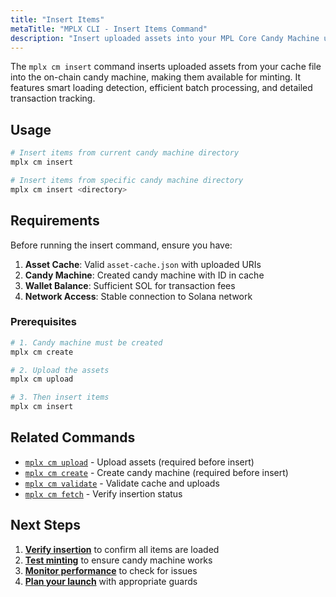 ```yaml
---
title: "Insert Items"
metaTitle: "MPLX CLI - Insert Items Command"
description: "Insert uploaded assets into your MPL Core Candy Machine using the MPLX CLI."
---
```


The `mplx cm insert` command inserts uploaded assets from your cache file into the on-chain candy machine, making them available for minting. It features smart loading detection, efficient batch processing, and detailed transaction tracking.

## Usage

```bash
# Insert items from current candy machine directory
mplx cm insert

# Insert items from specific candy machine directory
mplx cm insert <directory>
```

## Requirements

Before running the insert command, ensure you have:

1. **Asset Cache**: Valid `asset-cache.json` with uploaded URIs
2. **Candy Machine**: Created candy machine with ID in cache
3. **Wallet Balance**: Sufficient SOL for transaction fees
4. **Network Access**: Stable connection to Solana network

### Prerequisites

```bash
# 1. Candy machine must be created
mplx cm create

# 2. Upload the assets
mplx cm upload

# 3. Then insert items
mplx cm insert
```

## Related Commands

- [`mplx cm upload`](/cli/cm/upload) - Upload assets (required before insert)
- [`mplx cm create`](/cli/cm/create) - Create candy machine (required before insert)
- [`mplx cm validate`](/cli/cm/validate) - Validate cache and uploads
- [`mplx cm fetch`](/cli/cm/fetch) - Verify insertion status

## Next Steps

1. **[Verify insertion](/cli/cm/fetch)** to confirm all items are loaded
2. **[Test minting](/core-candy-machine/mint)** to ensure candy machine works
3. **[Monitor performance](/cli/cm/validate)** to check for issues
4. **[Plan your launch](/core-candy-machine/guides)** with appropriate guards